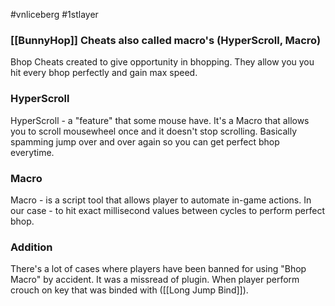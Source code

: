 #vnliceberg #1stlayer
### [[BunnyHop]] Cheats also called macro's (HyperScroll, Macro)
   Bhop Cheats created to give opportunity in bhopping. They allow you you hit every bhop perfectly and gain max speed.
### HyperScroll
   HyperScroll - a "feature" that some mouse have. It's a Macro that allows you to scroll mousewheel once and it doesn't stop scrolling. Basically spamming jump over and over again so you can get perfect bhop everytime.
### Macro
   Macro - is a script tool that allows player to automate in-game actions. In our case - to hit exact millisecond values between cycles to perform perfect bhop.
### Addition
   There's a lot of cases where players have been banned for using "Bhop Macro" by accident. It was a missread of plugin. When player perform crouch on key that was binded with ([[Long Jump Bind]]).


